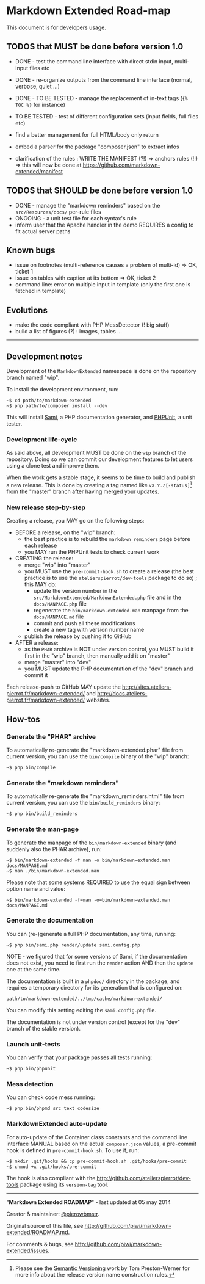 Markdown Extended Road-map
==========================

This document is for developers usage.


## TODOS that MUST be done before version 1.0

-   DONE - test the command line interface with direct stdin input, multi-input files etc
-   DONE - re-organize outputs from the command line interface (normal, verbose, quiet ...)
-   DONE - TO BE TESTED - manage the replacement of in-text tags (`{% TOC %}` for instance)
-   TO BE TESTED - test of different configuration sets (input fields, full files etc)
-   find a better management for full HTML/body only return
-   embed a parser for the package "composer.json" to extract infos

-   clarification of the rules : WRITE THE MANIFEST (?!) => anchors rules (!!)
        => this will now be done at <https://github.com/markdown-extended/manifest>

## TODOS that SHOULD be done before version 1.0

-   DONE - manage the "markdown reminders" based on the `src/Resources/docs/` per-rule files
-   ONGOING - a unit test file for each syntax's rule
-   inform user that the Apache handler in the demo REQUIRES a config to fit actual server paths

## Known bugs

-   issue on footnotes (multi-reference causes a problem of multi-id) => OK, ticket 1
-   issue on tables with caption at its bottom => OK, ticket 2
-   command line: error on multiple input in template (only the first one is fetched in template)

## Evolutions

-   make the code compliant with PHP MessDetector (! big stuff)
-   build a list of figures (?) : images, tables ...


----


## Development notes

Development of the `MarkdownExtended` namespace is done on the repository branch named "wip".

To install the development environment, run:

    ~$ cd path/to/markdown-extended
    ~$ php path/to/composer install --dev

This will install [Sami](http://github.com/fabpot/sami), a PHP documentation generator, and
[PHPUnit](http://github.com/sebastianbergmann/phpunit/), a unit tester.


### Development life-cycle

As said above, all development MUST be done on the `wip` branch of the repository. Doing so we
can commit our development features to let users using a clone test and improve them.

When the work gets a stable stage, it seems to be time to build and publish a new release. This
is done by creating a tag named like `vX.Y.Z[-status]`[^1] from the "master" branch after having
merged your updates.


### New release step-by-step

Creating a release, you MAY go on the following steps:

-   BEFORE a release, on the "wip" branch:
    -   the best practice is to rebuild the `markdown_reminders` page before each release
    -   you MAY run the PHPUnit tests to check current work
-   CREATING the release:
    -   merge "wip" into "master"
    -   you MUST use the `pre-commit-hook.sh` to create a release (the best practice is to
        use the `atelierspierrot/dev-tools` package to do so) ; this MAY do:
        -   update the version number in the `src/MarkdownExtended/MarkdownExtended.php` file
            and in the `docs/MANPAGE.php` file
        -   regenerate the `bin/markdown-extended.man` manpage from the `docs/MANPAGE.md` file
        -   commit and push all these modifications
        -   create a new tag with version number name
    -   publish the release by pushing it to GitHub
-   AFTER a release:
    -   as the `PHAR` archive is NOT under version control, you MUST build it first in the "wip" branch,
        then manually add it on "master"
    -   merge "master" into "dev"
    -   you MUST update the PHP documentation of the "dev" branch and commit it

Each release-push to GitHub MAY update the <http://sites.ateliers-pierrot.fr/markdown-extended/> and
<http://docs.ateliers-pierrot.fr/markdown-extended/> websites.


## How-tos

### Generate the "PHAR" archive

To automatically re-generate the "markdown-extended.phar" file from current version, you can use
the `bin/compile` binary of the "wip" branch:

    ~$ php bin/compile


### Generate the "markdown reminders"

To automatically re-generate the "markdown_reminders.html" file from current version, you can use
the `bin/build_reminders` binary:

    ~$ php bin/build_reminders


### Generate the man-page

To generate the manpage of the `bin/markdown-extended` binary (and suddenly also the PHAR archive),
run:

    ~$ bin/markdown-extended -f man -o bin/markdown-extended.man docs/MANPAGE.md
    ~$ man ./bin/markdown-extended.man

Please note that some systems REQUIRED to use the equal sign between option name and value:

    ~$ bin/markdown-extended -f=man -o=bin/markdown-extended.man docs/MANPAGE.md


### Generate the documentation

You can (re-)generate a full PHP documentation, any time, running:

    ~$ php bin/sami.php render/update sami.config.php

NOTE - we figured that for some versions of Sami, if the documentation does not exist, you
need to first run the `render` action AND then the `update` one at the same time.

The documentation is built in a `phpdoc/` directory in the package, and requires a temporary
directory for its generation that is configured on:

    path/to/markdown-extended/../tmp/cache/markdown-extended/

You can modify this setting editing the `sami.config.php` file.

The documentation is not under version control (except for the "dev" branch of the stable
version).


### Launch unit-tests

You can verify that your package passes all tests running:

    ~$ php bin/phpunit


### Mess detection

You can check code mess running:

    ~$ php bin/phpmd src text codesize


### MarkdownExtended auto-update

For auto-update of the Container class constants and the command line interface MANUAL based
on the actual `composer.json` values, a pre-commit hook is defined in `pre-commit-hook.sh`.
To use it, run:

    ~$ mkdir .git/hooks && cp pre-commit-hook.sh .git/hooks/pre-commit
    ~$ chmod +x .git/hooks/pre-commit

The hook is also compliant with the <http://github.com/atelierspierrot/dev-tools> package using
its `version-tag` tool.


[^1]: Please see the [Semantic Versioning](http://semver.org/) work by Tom Preston-Werner for
more info about the release version name construction rules.

----
"**Markdown Extended ROADMAP**" - last updated at 05 may 2014

Creator & maintainer: [@pierowbmstr](http://e-piwi.fr/).

Original source of this file, see <http://github.com/piwi/markdown-extended/ROADMAP.md>.

For comments & bugs, see <http://github.com/piwi/markdown-extended/issues>.
